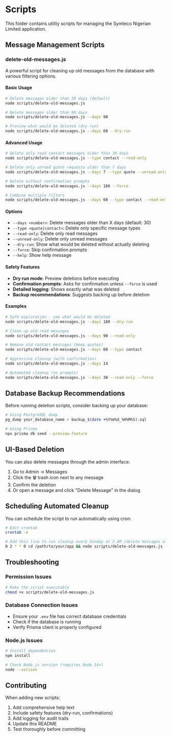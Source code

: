 # Scripts

This folder contains utility scripts for managing the Symteco Nigerian Limited application.

## Message Management Scripts

### delete-old-messages.js

A powerful script for cleaning up old messages from the database with various filtering options.

#### Basic Usage

```bash
# Delete messages older than 30 days (default)
node scripts/delete-old-messages.js

# Delete messages older than 90 days
node scripts/delete-old-messages.js --days 90

# Preview what would be deleted (dry run)
node scripts/delete-old-messages.js --days 60 --dry-run
```

#### Advanced Usage

```bash
# Delete only read contact messages older than 30 days
node scripts/delete-old-messages.js --type contact --read-only

# Delete only unread quote requests older than 7 days
node scripts/delete-old-messages.js --days 7 --type quote --unread-only

# Delete without confirmation prompts
node scripts/delete-old-messages.js --days 180 --force

# Combine multiple filters
node scripts/delete-old-messages.js --days 60 --type contact --read-only --dry-run
```

#### Options

- `--days <number>`: Delete messages older than X days (default: 30)
- `--type <quote|contact>`: Delete only specific message types
- `--read-only`: Delete only read messages
- `--unread-only`: Delete only unread messages
- `--dry-run`: Show what would be deleted without actually deleting
- `--force`: Skip confirmation prompts
- `--help`: Show help message

#### Safety Features

- **Dry run mode**: Preview deletions before executing
- **Confirmation prompts**: Asks for confirmation unless `--force` is used
- **Detailed logging**: Shows exactly what was deleted
- **Backup recommendations**: Suggests backing up before deletion

#### Examples

```bash
# Safe exploration - see what would be deleted
node scripts/delete-old-messages.js --days 180 --dry-run

# Clean up old read messages
node scripts/delete-old-messages.js --days 90 --read-only

# Remove old contact messages (keep quotes)
node scripts/delete-old-messages.js --days 60 --type contact

# Aggressive cleanup (with confirmation)
node scripts/delete-old-messages.js --days 14

# Automated cleanup (no prompts)
node scripts/delete-old-messages.js --days 30 --read-only --force
```

## Database Backup Recommendations

Before running deletion scripts, consider backing up your database:

```bash
# Using PostgreSQL dump
pg_dump your_database_name > backup_$(date +%Y%m%d_%H%M%S).sql

# Using Prisma
npx prisma db seed --preview-feature
```

## UI-Based Deletion

You can also delete messages through the admin interface:

1. Go to Admin → Messages
2. Click the 🗑️ trash icon next to any message
3. Confirm the deletion
4. Or open a message and click "Delete Message" in the dialog

## Scheduling Automated Cleanup

You can schedule the script to run automatically using cron:

```bash
# Edit crontab
crontab -e

# Add this line to run cleanup every Sunday at 2 AM (delete messages older than 90 days)
0 2 * * 0 cd /path/to/your/app && node scripts/delete-old-messages.js --days 90 --read-only --force
```

## Troubleshooting

### Permission Issues
```bash
# Make the script executable
chmod +x scripts/delete-old-messages.js
```

### Database Connection Issues
- Ensure your `.env` file has correct database credentials
- Check if the database is running
- Verify Prisma client is properly configured

### Node.js Issues
```bash
# Install dependencies
npm install

# Check Node.js version (requires Node 14+)
node --version
```

## Contributing

When adding new scripts:

1. Add comprehensive help text
2. Include safety features (dry-run, confirmations)
3. Add logging for audit trails
4. Update this README
5. Test thoroughly before committing